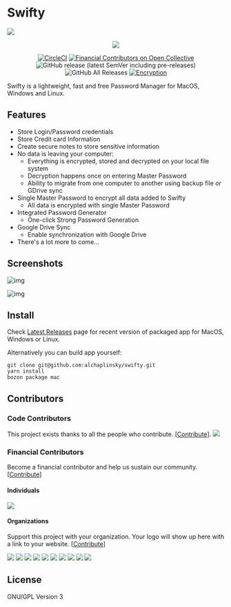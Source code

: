 # Swifty

![](https://alchaplinsky.com/images/misc/swifty_banner_alpha.png?v=1)

<div align="center">

  [![](https://img.shields.io/badge/PayPal-Buy%20me%20a%20Coffee-blue)](https://www.paypal.me/alchaplinsky)

  [![CircleCI](https://circleci.com/gh/swiftyapp/swifty/tree/master.svg?style=svg&circle-token=3179a51a22aa66c4c17395eef2952eab42a14057)](https://circleci.com/gh/swiftyapp/swifty/tree/master)
  [![Financial Contributors on Open Collective](https://opencollective.com/swifty/all/badge.svg?label=financial+contributors)](https://opencollective.com/swifty) ![GitHub release (latest SemVer including pre-releases)](https://img.shields.io/github/v/release/swiftyapp/swifty?include_prereleases&label=Release)
  ![GitHub All Releases](https://img.shields.io/github/downloads/swiftyapp/swifty/total?label=Downloads)
  [![Encryption](https://img.shields.io/badge/Encryption-AES%20256%20GCM-green.svg)](https://tools.ietf.org/html/rfc5288)
  
</div>

Swifty is a lightweight, fast and free Password Manager for MacOS, Windows and Linux.

## Features

- Store Login/Password credentials
- Store Credit card Information
- Create secure notes to store sensitive information
- No data is leaving your computer:
  - Everything is encrypted, stored and decrypted on your local file system
  - Decryption happens once on entering Master Password
  - Ability to migrate from one computer to another using backup file or GDrive sync
- Single Master Password to encrypt all data added to Swifty
  - All data is encrypted with single Master Password
- Integrated Password Generator
  - One-click Strong Password Generation
- Google Drive Sync
  - Enable synchronization with Google Drive
- There's a lot more to come...

## Screenshots

![img](https://alchaplinsky.com/images/misc/swifty_screen_01.png)

![img](https://alchaplinsky.com/images/misc/swifty_screen_02.png)

## Install

Check [Latest Releases](https://github.com/alchaplinsky/swifty/releases) page for recent version of packaged app for MacOS, Windows or Linux.

Alternatively you can build app yourself:

```
git clone git@github.com:alchaplinsky/swifty.git
yarn install
bozon package mac
```

## Contributors

### Code Contributors

This project exists thanks to all the people who contribute. [[Contribute](CONTRIBUTING.md)].
<a href="https://github.com/swiftyapp/swifty/graphs/contributors"><img src="https://opencollective.com/swifty/contributors.svg?width=890&button=false" /></a>

### Financial Contributors

Become a financial contributor and help us sustain our community. [[Contribute](https://opencollective.com/swifty/contribute)]

#### Individuals

<a href="https://opencollective.com/swifty"><img src="https://opencollective.com/swifty/individuals.svg?width=890"></a>

#### Organizations

Support this project with your organization. Your logo will show up here with a link to your website. [[Contribute](https://opencollective.com/swifty/contribute)]

<a href="https://opencollective.com/swifty/organization/0/website"><img src="https://opencollective.com/swifty/organization/0/avatar.svg"></a>
<a href="https://opencollective.com/swifty/organization/1/website"><img src="https://opencollective.com/swifty/organization/1/avatar.svg"></a>
<a href="https://opencollective.com/swifty/organization/2/website"><img src="https://opencollective.com/swifty/organization/2/avatar.svg"></a>
<a href="https://opencollective.com/swifty/organization/3/website"><img src="https://opencollective.com/swifty/organization/3/avatar.svg"></a>
<a href="https://opencollective.com/swifty/organization/4/website"><img src="https://opencollective.com/swifty/organization/4/avatar.svg"></a>
<a href="https://opencollective.com/swifty/organization/5/website"><img src="https://opencollective.com/swifty/organization/5/avatar.svg"></a>
<a href="https://opencollective.com/swifty/organization/6/website"><img src="https://opencollective.com/swifty/organization/6/avatar.svg"></a>
<a href="https://opencollective.com/swifty/organization/7/website"><img src="https://opencollective.com/swifty/organization/7/avatar.svg"></a>
<a href="https://opencollective.com/swifty/organization/8/website"><img src="https://opencollective.com/swifty/organization/8/avatar.svg"></a>
<a href="https://opencollective.com/swifty/organization/9/website"><img src="https://opencollective.com/swifty/organization/9/avatar.svg"></a>

## License

GNU/GPL Version 3
